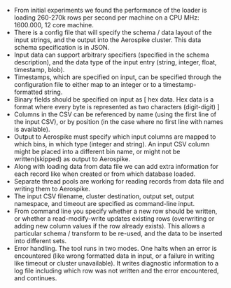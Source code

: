 - From initial experiments we found the performance of the loader is loading 260-270k rows per second per machine on a CPU MHz: 1600.000, 12 core machine. 
- There is a config file that will specify the schema / data layout of the input strings, and the output into the Aerospike cluster. This data schema specification is in JSON.
- Input data can support arbitrary specifiers (specified in the schema description), and the data type of the input entry (string, integer, float, timestamp, blob). 
- Timestamps, which are specified on input, can be specified through the configuration file to either map to an integer or to a timestamp-formatted string.
- Binary fields should be specified on input as [ hex data. Hex data is a format where every byte is represented as two characters (digit-digit) ] 
- Columns in the CSV can be referenced by name (using the first line of the input CSV), or by position (in the case where no first line with names is available).
- Output to Aerospike must specify which input columns are mapped to which bins, in which type (integer and string). An input CSV column might be placed into a different bin name, or might not be written(skipped) as output to Aerospike.
- Along with loading data from data file we can add extra information for each record like when created or from which database loaded.
- Separate thread pools are working for reading records from data file and writing them to Aerospike.
- The input CSV filename, cluster destination, output set, output namespace, and timeout are specified as command-line input. 
- From command line you specify whether a new row should be written, or whether a read-modify-write updates existing rows (overwriting or adding new column values if the row already exists). This allows a particular schema / transform to be re-used, and the data to be inserted into different sets.
- Error handling. The tool runs in two modes. One halts when an error is encountered (like wrong formatted data in input, or a failure in writing like timeout or cluster unavailable). It writes diagnostic information to a log file including which row was not written and the error encountered, and continues.
